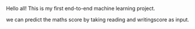 Hello all! This is my first end-to-end machine learning project.


we can predict the maths score by taking reading and writingscore as input.

